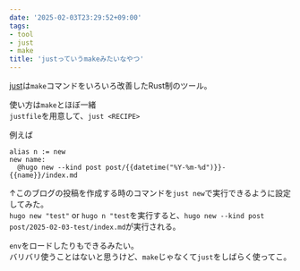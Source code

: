 ```yaml
---
date: '2025-02-03T23:29:52+09:00'
tags:
- tool
- just
- make
title: 'justっていうmakeみたいなやつ'
---
```

[just](https://github.com/casey/just)は`make`コマンドをいろいろ改善したRust制のツール。  

使い方は`make`とほぼ一緒  
`justfile`を用意して、`just <RECIPE>`


例えば
```just:justfile
alias n := new
new name:
  @hugo new --kind post post/{{datetime("%Y-%m-%d")}}-{{name}}/index.md
```
↑このブログの投稿を作成する時のコマンドを`just new`で実行できるように設定してみた。  
`hugo new "test"` or `hugo n "test`を実行すると、`hugo new --kind post post/2025-02-03-test/index.md`が実行される。

`env`をロードしたりもできるみたい。  
バリバリ使うことはないと思うけど、`make`じゃなくて`just`をしばらく使ってこ。





